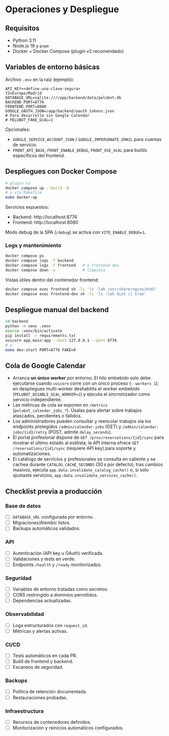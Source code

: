 # Operaciones y Despliegue

## Requisitos

- Python 3.11
- Node.js 18 y `pnpm`
- Docker + Docker Compose (plugin v2 recomendado)

## Variables de entorno básicas

Archivo `.env` en la raíz (ejemplo):

```
API_KEY=<define-una-clave-segura>
TZ=Europe/Madrid
DATABASE_URL=sqlite:////app/backend/data/pelubot.db
BACKEND_PORT=8776
FRONTEND_PORT=8080
GOOGLE_OAUTH_JSON=/app/backend/oauth_tokens.json
# Para desarrollo sin Google Calendar
# PELUBOT_FAKE_GCAL=1
```

Opcionales:

 - `GOOGLE_SERVICE_ACCOUNT_JSON` / `GOOGLE_IMPERSONATE_EMAIL` para cuentas de servicio.
 - `FRONT_API_BASE`, `FRONT_ENABLE_DEBUG`, `FRONT_USE_GCAL` para builds específicos del frontend.

## Despliegues con Docker Compose

```bash
# plugin v2
docker compose up --build -d
# o vía Makefile
make docker-up
```

Servicios expuestos:

- Backend: http://localhost:8776
- Frontend: http://localhost:8080

Modo debug de la SPA (`/debug`) se activa con `VITE_ENABLE_DEBUG=1`.

### Logs y mantenimiento

```bash
docker compose ps
docker compose logs -f backend
docker compose logs -f frontend   # o frontend-dev
docker compose down -v            # limpieza
```

Vistas útiles dentro del contenedor frontend:

```bash
docker compose exec frontend sh -lc 'ls -lah /usr/share/nginx/html'
docker compose exec frontend-dev sh -lc 'ls -lah dist || true'
```

## Despliegue manual del backend

```bash
cd backend
python -m venv .venv
source .venv/bin/activate
pip install -r requirements.txt
uvicorn app.main:app --host 127.0.0.1 --port 8776
# o
make dev-start PORT=8776 FAKE=0
```

## Cola de Google Calendar

- Arranca **un único worker** por entorno. El hilo embebido solo debe ejecutarse cuando `uvicorn` corre con un único proceso (`--workers 1`); en despliegues multi-worker deshabilita el worker embebido (`PELUBOT_DISABLE_GCAL_WORKER=1`) y ejecuta el sincronizador como servicio independiente.
- Las métricas de cola se exponen en `/metrics` (`pelubot_calendar_jobs_*`). Úsalas para alertar sobre trabajos atascados, pendientes o fallidos.
- Los administradores pueden consultar y reencolar trabajos vía los endpoints protegidos `/admin/calendar-jobs` (GET) y `/admin/calendar-jobs/{id}/retry` (POST, admite `delay_seconds`).
- El portal profesional dispone de `GET /pros/reservations/{id}/sync` para mostrar el último estado al estilista; la API interna ofrece `GET /reservations/{id}/sync` (requiere API key) para soporte y automatizaciones.
- El catálogo de servicios y profesionales se consulta en caliente y se cachea durante `CATALOG_CACHE_SECONDS` (30 s por defecto); tras cambios masivos, ejecuta `app.data.invalidate_catalog_cache()` o, si solo ajustaste servicios, `app.data.invalidate_services_cache()`.

## Checklist previa a producción

### Base de datos
- [ ] `DATABASE_URL` configurada por entorno.
- [ ] Migraciones/Alembic listos.
- [ ] Backups automáticos validados.

### API
- [ ] Autenticación (API key u OAuth) verificada.
- [ ] Validaciones y tests en verde.
- [ ] Endpoints `/health` y `/ready` monitorizados.

### Seguridad
- [ ] Variables de entorno tratadas como secretos.
- [ ] CORS restringido a dominios permitidos.
- [ ] Dependencias actualizadas.

### Observabilidad
- [ ] Logs estructurados con `request_id`.
- [ ] Métricas y alertas activas.

### CI/CD
- [ ] Tests automáticos en cada PR.
- [ ] Build de frontend y backend.
- [ ] Escaneos de seguridad.

### Backups
- [ ] Política de retención documentada.
- [ ] Restauraciones probadas.

### Infraestructura
- [ ] Recursos de contenedores definidos.
- [ ] Monitorización y reinicios automáticos configurados.
